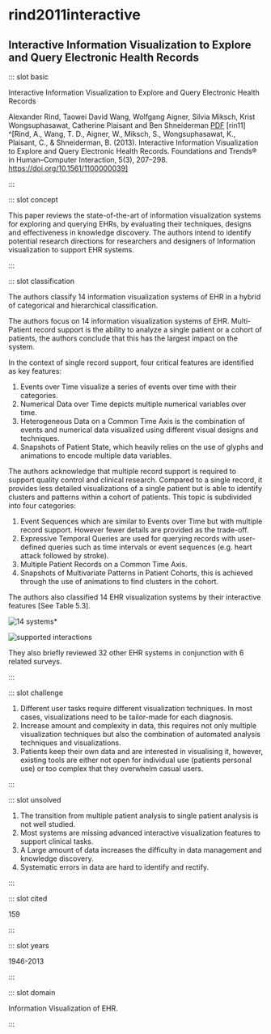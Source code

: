 # rind2011interactive

## Interactive Information Visualization to Explore and Query Electronic Health Records

<Paper>

::: slot basic

Interactive Information Visualization to Explore and Query Electronic Health Records

Alexander Rind, Taowei David Wang, Wolfgang Aigner, Silvia Miksch, Krist Wongsuphasawat, Catherine Plaisant and Ben Shneiderman [PDF](http://www.cs.umd.edu/hcil/trs/2010-19/2010-19.pdf) [rin11] ^[Rind, A., Wang, T. D., Aigner, W., Miksch, S., Wongsuphasawat, K., Plaisant, C., & Shneiderman, B. (2013). Interactive Information Visualization to Explore and Query Electronic Health Records. Foundations and Trends® in Human–Computer Interaction, 5(3), 207–298. https://doi.org/10.1561/1100000039]

:::

::: slot concept

This paper reviews the state-of-the-art of information visualization systems for exploring and querying EHRs, by evaluating their techniques, designs and effectiveness in knowledge discovery. The authors intend to identify potential research directions for researchers and designers of Information visualization to support EHR systems.

:::

::: slot classification

The authors classify 14 information visualization systems of EHR in a hybrid of categorical and hierarchical classification.

The authors focus on 14 information visualization systems of EHR. Multi-Patient record support is the ability to analyze a single patient or a cohort of patients, the authors conclude that this has the largest impact on the system.

In the context of single record support, four critical features are identified as key features:

   1. Events over Time visualize a series of events over time with their categories.
   1. Numerical Data over Time depicts multiple numerical variables over time.
   1. Heterogeneous Data on a Common Time Axis is the combination of events and numerical data visualized using different visual designs and techniques.
   1. Snapshots of Patient State, which heavily relies on the use of glyphs and animations to encode multiple data variables.

The authors acknowledge that multiple record support is required to support quality control and clinical research. Compared to a single record, it provides less detailed visualizations of a single patient but is able to identify clusters and patterns within a cohort of patients. This topic is subdivided into four categories:

   1. Event Sequences which are similar to Events over Time but with multiple record support. However fewer details are provided as the trade-off.
   1. Expressive Temporal Queries are used for querying records with user-defined queries such as time intervals or event sequences (e.g. heart attack followed by stroke).
   1. Multiple Patient Records on a Common Time Axis.
   1. Snapshots of Multivariate Patterns in Patient Cohorts, this is achieved through the use of animations to find clusters in the cohort.

The authors also classified 14 EHR visualization systems by their interactive features [See Table 5.3].

<div class="even">
<p>

![14 systems](https://share.henry.wang/KpYYYZ/diUvjK9osl+)*

![supported interactions](https://share.henry.wang/y2IV71/9JKEB2KZIF+)

</p>
</div>

They also briefly reviewed 32 other EHR systems in conjunction with 6 related surveys.

:::

::: slot challenge

1. Different user tasks require different visualization techniques. In most cases, visualizations need to be tailor-made for each diagnosis.
1. Increase amount and complexity in data, this requires not only multiple visualization techniques but also the combination of automated analysis techniques and visualizations.
1. Patients keep their own data and are interested in visualising it, however, existing tools are either not open for individual use (patients personal use) or too complex that they overwhelm casual users.

:::

::: slot unsolved

1. The transition from multiple patient analysis to single patient analysis is not well studied.
1. Most systems are missing advanced interactive visualization features to support clinical tasks.
1. A Large amount of data increases the difficulty in data management and knowledge discovery.
1. Systematic errors in data are hard to identify and rectify.

:::

<!-- ::: slot related

The paper reviews 6 other similar surveys of EHR systems.

- **Visualization techniques to support authoring, execution, and maintenance of clinical guidelines** by W. Aigner, K. Kaiser, and S. Miksch in 2008
- **Information visualization and its application to medicine** by L. Chittaro in 2001
- **Temporal Information Systems in Medicine** by C. Combi, E. Keravnou-Papailiou, and Y. Shahar in 2010.
- **Empirical Studies in Information Visualization: Seven Scenarios** by H. Lam, E. Bertini, P. Isenberg, C. Plaisant, and S. Carpendale 2012
- **Data visualization strategies for the electronic health record** by B. J. Lesselroth and D. S. Pieczkiewicz in 2011
- **Biomedical information visualization** by M. Lungu and K. Xu in 2007

::: -->

::: slot cited

159

:::

::: slot years

1946-2013

:::

::: slot domain

Information Visualization of EHR.

:::

</Paper>
